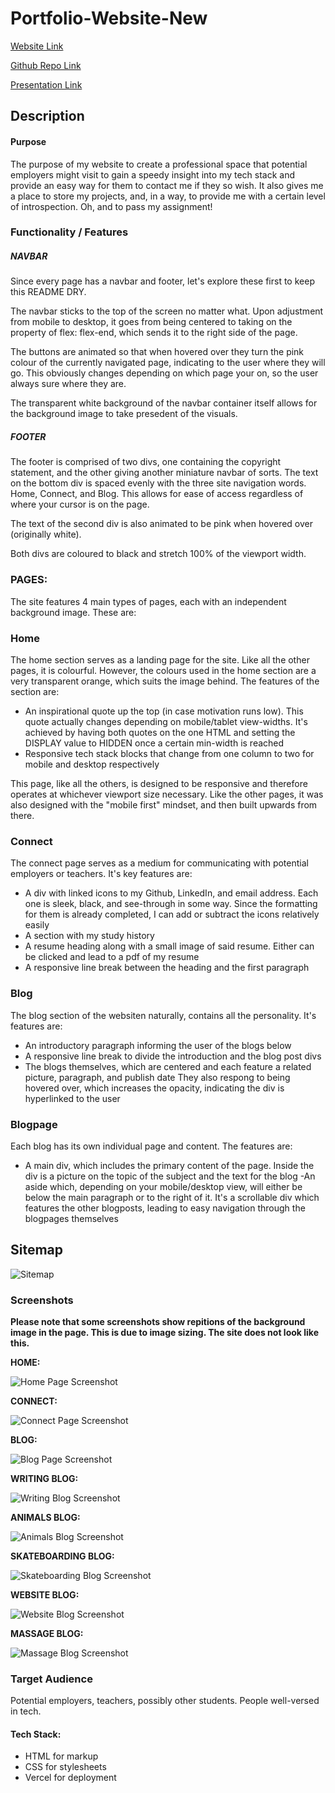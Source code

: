 # Portfolio-Website-New

[Website Link](https://portfolio-website-new-gilt.vercel.app/)

[Github Repo Link](https://github.com/CallanVass/Portfolio-Website-New)

[Presentation Link](https://youtu.be/hdHcIfeGO-U)

## Description

#### Purpose

The purpose of my website to create a professional space that potential employers might visit to gain a speedy insight into my tech stack and provide an easy way for them to contact me if they so wish. It also gives me a place to store my projects, and, in a way, to provide me with a certain level of introspection. Oh, and to pass my assignment!

### Functionality / Features

##### NAVBAR

Since every page has a navbar and footer, let's explore these first to keep this README DRY. 

The navbar sticks to the top of the screen no matter what. Upon adjustment from mobile to desktop, it goes from being centered to taking on the property of flex: flex-end, which sends it to the right side of the page.

The buttons are animated so that when hovered over they turn the pink colour of the currently navigated page, indicating to the user where they will go. This obviously changes depending on which page your on, so the user always sure where they are.

The transparent white background of the navbar container itself allows for the background image to take presedent of the visuals.

##### FOOTER 

The footer is comprised of two divs, one containing the copyright statement, and the other giving another miniature navbar of sorts. The text on the bottom div is spaced evenly with the three site navigation words. Home, Connect, and Blog. This allows for ease of access regardless of where your cursor is on the page.

The text of the second div is also animated to be pink when hovered over (originally white).

Both divs are coloured to black and stretch 100% of the viewport width. 

### PAGES:

The site features 4 main types of pages, each with an independent background image. These are:

### Home

The home section serves as a landing page for the site. Like all the other pages, it is colourful. However, the colours used in the home section are a very transparent orange, which suits the image behind. The features of the section are:


- An inspirational quote up the top (in case motivation runs low). This quote actually changes depending on mobile/tablet view-widths. It's achieved by having both quotes on the one HTML and setting the DISPLAY value to HIDDEN once a certain min-width is reached
- Responsive tech stack blocks that change from one column to two for mobile and desktop respectively

This page, like all the others, is designed to be responsive and therefore operates at whichever viewport size necessary. Like the other pages, it was also designed with the "mobile first" mindset, and then built upwards from there.

### Connect

The connect page serves as a medium for communicating with potential employers or teachers. It's key features are:

- A div with linked icons to my Github, LinkedIn, and email address. Each one is sleek, black, and see-through in some way. Since the formatting for them is already completed, I can add or subtract the icons relatively easily
- A section with my study history
- A resume heading along with a small image of said resume. Either can be clicked and lead to a pdf of my resume
- A responsive line break between the heading and the first paragraph

### Blog

The blog section of the websiten naturally, contains all the personality. It's features are:

- An introductory paragraph informing the user of the blogs below
- A responsive line break to divide the introduction and the blog post divs
- The blogs themselves, which are centered and each feature a related picture, paragraph, and publish date They also respong to being hovered over, which increases the opacity, indicating the div is hyperlinked to the user

### Blogpage 

Each blog has its own individual page and content. The features are:

- A main div, which includes the primary content of the page. Inside the div is a picture on the topic of the subject and the text for the blog
-An aside which, depending on your mobile/desktop view, will either be below the main paragraph or to the right of it. It's a scrollable div which features the other blogposts, leading to easy navigation through the blogpages themselves

## Sitemap

![Sitemap](docs/sitemap.png)

### Screenshots

**Please note that some screenshots show repitions of the background image in the page. This is due to image sizing. The site does not look like this.**

**HOME:**

![Home Page Screenshot](docs/Callan-s-Home.png)

**CONNECT:**

![Connect Page Screenshot](docs/Connect-With-Callan.png)

**BLOG:**

![Blog Page Screenshot](docs/Read-About-Callan-.png)

**WRITING BLOG:**

![Writing Blog Screenshot](docs/Learning-About-Callan-.png)

**ANIMALS BLOG:**

![Animals Blog Screenshot](docs/Animal-Blog.png)

**SKATEBOARDING BLOG:**

![Skateboarding Blog Screenshot](docs/Skateboarding-Blog.png)

**WEBSITE BLOG:**

![Website Blog Screenshot](docs/Building-Website-Blog.png)

**MASSAGE BLOG:**

![Massage Blog Screenshot](docs/Massage-Blog.png)





### Target Audience

Potential employers, teachers, possibly other students. People well-versed in tech.

#### Tech Stack:

- HTML for markup 
- CSS for stylesheets
- Vercel for deployment